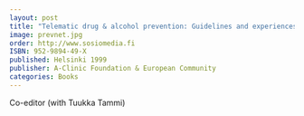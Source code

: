```yaml
---
layout: post
title: "Telematic drug & alcohol prevention: Guidelines and experiences from Prevnet Euro"
image: prevnet.jpg
order: http://www.sosiomedia.fi
ISBN: 952-9894-49-X
published: Helsinki 1999
publisher: A-Clinic Foundation & European Community
categories: Books
---
```


Co-editor (with Tuukka Tammi)

